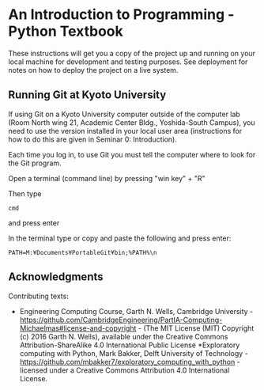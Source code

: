 
# An Introduction to Programming - Python Textbook

These instructions will get you a copy of the project up and running on your local machine for development and testing purposes. See deployment for notes on how to deploy the project on a live system.

## Running Git at Kyoto University 

If using Git on a Kyoto University computer outside of the computer lab (Room North wing 21, Academic Center Bldg., Yoshida-South Campus), you need to use the version installed in your local user area (instructions for how to do this are given in Seminar 0: Introduction).

Each time you log in, to use Git you must tell the computer where to look for the Git program. 

Open a terminal (command line) by pressing "win key" + "R"

Then type 
```
cmd
```

and press enter

In the terminal type or copy and paste the following and press enter: 
```
PATH=M:¥Documents¥PortableGit¥bin;%PATH%\n
```

## Acknowledgments

Contributing texts:
* Engineering Computing Course, Garth N. Wells, Cambridge University - https://github.com/CambridgeEngineering/PartIA-Computing-Michaelmas#license-and-copyright - (The MIT License (MIT) Copyright (c) 2016 Garth N. Wells),  available under the Creative Commons Attribution-ShareAlike 4.0 International Public License 
*Exploratory computing with Python, Mark Bakker, Delft University of Technology - https://github.com/mbakker7/exploratory_computing_with_python - licensed under a Creative Commons Attribution 4.0 International License.
